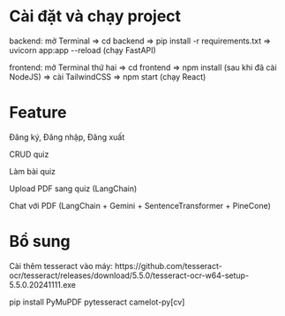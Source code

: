 # Cài đặt và chạy project
<p>backend: mở Terminal => cd backend => pip install -r requirements.txt => uvicorn app:app --reload (chạy FastAPI)</p>
<p>frontend: mở Terminal thứ hai => cd frontend => npm install (sau khi đã cài NodeJS) => cài TailwindCSS => npm start (chạy React)</p>

# Feature
<p>Đăng ký, Đăng nhập, Đăng xuất</p>
<p>CRUD quiz</p>
<p>Làm bài quiz</p>
<p>Upload PDF sang quiz (LangChain)</p>
<p>Chat với PDF (LangChain + Gemini + SentenceTransformer + PineCone)</p>

# Bổ sung
<p>Cài thêm tesseract vào máy: https://github.com/tesseract-ocr/tesseract/releases/download/5.5.0/tesseract-ocr-w64-setup-5.5.0.20241111.exe</p>
<p>pip install PyMuPDF pytesseract camelot-py[cv]</p>

